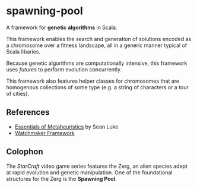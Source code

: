 spawning-pool
=============

A framework for **genetic algorithms** in Scala.

This framework enables the search and generation of solutions encoded as a chromosome over a fitness landscape, all in a generic manner typical of Scala libaries.

Because genetic algorithms are computationally intensive, this framework uses *futures* to perform evolution concurrently.

This framework also features helper classes for chromosomes that are homogenous collections of some type (e.g. a string of characters or a tour of cities).

References
----------
* [Essentials of Metaheuristics](http://cs.gmu.edu/~sean/book/metaheuristics/) by Sean Luke
* [Watchmaker Framework](http://watchmaker.uncommons.org/)

Colophon
--------

The *StarCraft* video game series features the Zerg, an alien species adept at rapid evolution and genetic manipulation. One of the foundational structures for the Zerg is the **Spawning Pool**.
